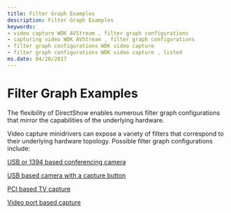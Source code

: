 ```yaml
---
title: Filter Graph Examples
description: Filter Graph Examples
keywords:
- video capture WDK AVStream , filter graph configurations
- capturing video WDK AVStream , filter graph configurations
- filter graph configurations WDK video capture
- filter graph configurations WDK video capture , listed
ms.date: 04/20/2017
---
```


# Filter Graph Examples


The flexibility of DirectShow enables numerous filter graph configurations that mirror the capabilities of the underlying hardware.

Video capture minidrivers can expose a variety of filters that correspond to their underlying hardware topology. Possible filter graph configurations include:

[USB or 1394 based conferencing camera](usb-or-1394-based-conferencing-camera.md)

[USB based camera with a capture button](usb-based-camera-with-a-capture-button.md)

[PCI based TV capture](pci-based-tv-capture.md)

[Video port based capture](video-port-based-capture.md)

 

 




